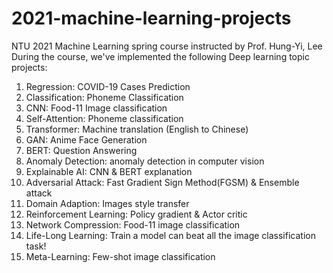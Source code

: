 # 2021-machine-learning-projects
NTU 2021 Machine Learning spring course instructed by Prof. Hung-Yi, Lee
During the course, we've implemented the following Deep learning topic projects:

1. Regression: COVID-19 Cases Prediction
2. Classification: Phoneme Classification
3. CNN: Food-11 Image classification
4. Self-Attention: Phoneme classification 
5. Transformer: Machine translation (English to Chinese)
6. GAN: Anime Face Generation
7. BERT: Question Answering
8. Anomaly Detection: anomaly detection in computer vision 
9. Explainable AI: CNN & BERT explanation
10. Adversarial Attack:  Fast Gradient Sign Method(FGSM) & Ensemble attack
11. Domain Adaption: Images style transfer
12. Reinforcement Learning: Policy gradient & Actor critic
13. Network Compression: Food-11 image classification
14. Life-Long Learning: Train a model can beat all the image classification task!
15. Meta-Learning: Few-shot image classification
